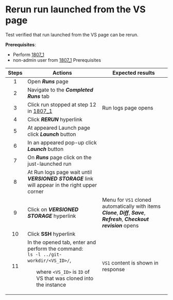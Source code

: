 # Rerun run launched from the VS page
Test verified that run launched from the VS page can be rerun.

**Prerequisites**:
- Perform [1807_1](1807_1.md)
- non-admin user from [1807_1](1807_1.md) Prerequisites

| Steps | Actions | Expected results |
| :---: | --- | --- |
| 1 | Open ***Runs*** page | |
| 2 | Navigate to the ***Completed Runs*** tab | |
| 3 | Click run stopped at step 12 in [1807_1](1807_1.md) | Run logs page opens |
| 4 | Click ***RERUN***  hyperlink | |
| 5 | At appeared Launch page click ***Launch*** button | |
| 6 | In an appeared pop-up click ***Launch*** button | |
| 7 | On ***Runs*** page click on the just-launched run | |
| 8 | At Run logs page wait until ***VERSIONED STORAGE*** link will appear in the right upper corner | |
| 9 | Click on ***VERSIONED STORAGE*** hyperlink | Menu for `VS1` cloned automatically with items ***Clone***, ***Diff***, ***Save***, ***Refresh***, ***Checkout revision*** opens |
| 10 | Click **SSH** hyperlink | |
| 11 | In the opened tab, enter and perform the command: <br>`ls -l ../git-workdir/<VS_ID>/`, <ul>where `<VS_ID>` is `ID` of VS that was cloned into the instance | `VS1` content is shown in response |